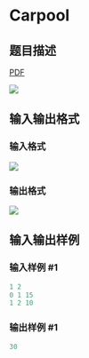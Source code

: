 # Carpool

## 题目描述

[problemUrl]: https://uva.onlinejudge.org/index.php?option=com_onlinejudge&Itemid=8&category=24&page=show_problem&problem=2263

[PDF](https://uva.onlinejudge.org/external/112/p11288.pdf)

![](https://cdn.luogu.com.cn/upload/vjudge_pic/UVA11288/a4d040235de4e96c4fddac31928f24ab5d39c9d3.png)

## 输入输出格式

### 输入格式

![](https://cdn.luogu.com.cn/upload/vjudge_pic/UVA11288/8ba61ae01708b61a80926c3af1aafab375e418a3.png)

### 输出格式

![](https://cdn.luogu.com.cn/upload/vjudge_pic/UVA11288/1468891e5177cae94b21c4dabff3aaffbc7f4613.png)

## 输入输出样例

### 输入样例 #1

```cpp
1 2
0 1 15
1 2 10
```


### 输出样例 #1

```cpp
30
```


